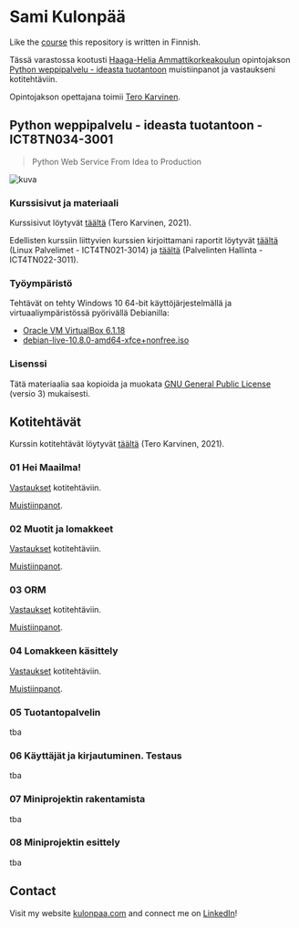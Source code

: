 # Sami Kulonpää

Like the [course](https://terokarvinen.com/2021/python-web-service-from-idea-to-production/) this repository is written in Finnish.

Tässä varastossa kootusti [Haaga-Helia Ammattikorkeakoulun](https://www.haaga-helia.fi/fi) opintojakson [Python weppipalvelu - ideasta tuotantoon](https://terokarvinen.com/2021/python-web-service-from-idea-to-production/#laksyt) muistiinpanot ja vastaukseni kotitehtäviin.

Opintojakson opettajana toimii [Tero Karvinen](https://terokarvinen.com).

## Python weppipalvelu - ideasta tuotantoon - ICT8TN034-3001

>Python Web Service From Idea to Production

![kuva](https://user-images.githubusercontent.com/58463139/119553774-9c547900-bda4-11eb-9f8b-0e545ec4487b.png)

### Kurssisivut ja materiaali

Kurssisivut löytyvät [täältä](https://terokarvinen.com/2021/python-web-service-from-idea-to-production/) (Tero Karvinen, 2021).

Edellisten kurssiin liittyvien kurssien kirjoittamani raportit löytyvät [täältä](https://github.com/samikul/LinuxPalvelimet-ICT4TN021-3014/wiki) (Linux Palvelimet - ICT4TN021-3014) ja [täältä](https://github.com/samikul/PalvelintenHallinta-ICT4TN022-3011/wiki) (Palvelinten Hallinta - ICT4TN022-3011).

### Työympäristö

Tehtävät on tehty Windows 10 64-bit käyttöjärjestelmällä ja virtuaaliympäristössä pyörivällä Debianilla:
- [Oracle VM VirtualBox 6.1.18](https://www.virtualbox.org/wiki/Download_Old_Builds_6_1)
- [debian-live-10.8.0-amd64-xfce+nonfree.iso](https://cdimage.debian.org/images/unofficial/non-free/images-including-firmware/current-live/amd64/iso-hybrid/debian-live-10.8.0-amd64-xfce+nonfree.iso)

### Lisenssi

Tätä materiaalia saa kopioida ja muokata [GNU General Public License](http://www.gnu.org/licenses/gpl.html) (versio 3) mukaisesti.

## Kotitehtävät

Kurssin kotitehtävät löytyvät [täältä](https://terokarvinen.com/2021/python-web-service-from-idea-to-production/#laksyt) (Tero Karvinen, 2021).

### 01 Hei Maailma!

[Vastaukset](https://github.com/samikul/FlaskCourse-ICT8TN034-3001/tree/main/001-hello-world/100-homeworks) kotitehtäviin.

[Muistiinpanot](https://github.com/samikul/FlaskCourse-ICT8TN034-3001/tree/main/001-hello-world).

### 02 Muotit ja lomakkeet

[Vastaukset](https://github.com/samikul/FlaskCourse-ICT8TN034-3001/tree/main/002-templates-and-forms/200-homeworks) kotitehtäviin.

[Muistiinpanot](https://github.com/samikul/FlaskCourse-ICT8TN034-3001/tree/main/002-templates-and-forms).

### 03 ORM

[Vastaukset](https://github.com/samikul/FlaskCourse-ICT8TN034-3001/tree/main/003-orm/300-homeworks) kotitehtäviin.

[Muistiinpanot](https://github.com/samikul/FlaskCourse-ICT8TN034-3001/tree/main/003-orm).

### 04 Lomakkeen käsittely

[Vastaukset](https://github.com/samikul/FlaskCourse-ICT8TN034-3001/tree/main/004-handling-forms/400-homeworks) kotitehtäviin.

[Muistiinpanot](https://github.com/samikul/FlaskCourse-ICT8TN034-3001/tree/main/004-handling-forms).

### 05 Tuotantopalvelin

tba

### 06 Käyttäjät ja kirjautuminen. Testaus

tba

### 07 Miniprojektin rakentamista

tba

### 08 Miniprojektin esittely

tba

## Contact

Visit my website [kulonpaa.com](https://kulonpaa.com/) and connect me on [LinkedIn](https://www.linkedin.com/in/sami-kulonp%C3%A4%C3%A4/)!
